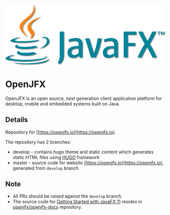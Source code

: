 ![OpenJFX logo](static/images/javafx-shadow.png)

# OpenJFX

OpenJFX is an open source, next generation client application platform for desktop, mobile and embedded systems built on Java.

## Details

Repository for [https://openjfx.io](https://openjfx.io).

The repository has 2 branches:

* develop - contains hugo theme and static content which generates static HTML files using [HUGO](https://gohugo.io/) framework
* master - source code for website [https://openjfx.io](https://openjfx.io), generated from `develop` branch

## Note

* All PRs should be raised against the `develop` branch. 
* The source code for [Getting Started with JavaFX 11](https://openjfx.io/openjfx-docs/) resides in [openjfx/openjfx-docs](https://github.com/openjfx/openjfx-docs) repository.